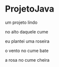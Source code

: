 # ProjetoJava
um projeto lindo


no alto daquele cume

eu plantei uma roseira

o vento no cume bate

a rosa no cume cheira
